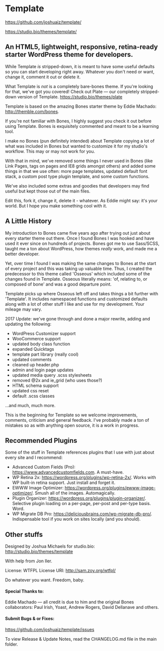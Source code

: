 # Template
https://github.com/joshuaiz/template/

https://studio.bio/themes/template/

## An HTML5, lightweight, responsive, retina-ready starter WordPress theme for developers.

While Template *is* stripped-down, it is meant to have some useful defaults so you can start developing right away. Whatever you don't need or want, change it, comment it out or delete it.

What Template is *not* is a completely bare-bones theme. If you're looking for that, we've got you covered! Check out Plate — our completely stripped-down version of Template. https://studio.bio/themes/plate

Template is based on the amazing Bones starter theme by Eddie Machado: http://themble.com/bones.

If you're not familiar with Bones, I highly suggest you check it out before using Template. Bones is exquisitely commented and meant to be a learning tool.

I make no Bones (pun definitely intended) about Template copying a lot of what was included in Bones but wanted to customize it for my studio's workflow. This may or may not work for you.

With that in mind, we've removed some things I never used in Bones (like Link Pages, tags on pages and IE8 grids amongst others) and added some things in that we use often: more page templates, updated default font stack, a custom post type plugin template, and some custom functions.

We've also included some extras and goodies that developers may find useful but kept those out of the main files.

Edit this, fork it, change it, delete it - whatever. As Eddie might say: it's your world. But I hope you make something cool with it.

## A Little History
My introduction to Bones came five years ago after trying out just about every starter theme out there. Once I found Bones I was hooked and have used it ever since on hundreds of projects. Bones got me to use Sass/SCSS, taught me a ton about WordPress, how themes *really* work, and made me a better developer.

Yet, over time I found I was making the same changes to Bones at the start of every project and this was taking up valuable time. Thus, I created the predecessor to this theme called 'Osseous' which included some of the changes found in Template. Osseous literally means: 'of, relating to, or composed of bone' and was a good departure point.

Template picks up where Osseous left off and takes things a bit further with 'Template'. It includes namespaced functions and customized defaults along with a lot of other stuff I like and use for my development. Your mileage may vary.

2017 Update: we've gone through and done a major rewrite, adding and updating the following:
- WordPress Customizer support
- WooCommerce support
- updated body class function
- expanded Quicktags
- template part library (really cool)
- updated comments
- cleaned up header.php
- admin and login page updates
- updated media query .scss stylesheets
- removed @2x and ie_grid (who uses those?)
- HTML schema support
- updated css reset
- default .scss classes

...and much, much more.

This is the beginning for Template so we welcome improvements, comments, criticism and general feedback. I've probably made a ton of mistakes so as with anything open source, it is a work in progress.

## Recommended Plugins
Some of the stuff in Template references plugins that I use with just about every site and I recommend:
- Advanced Custom Fields (Pro): https://www.advancedcustomfields.com. A must-have.
- WP Retina 2x: https://wordpress.org/plugins/wp-retina-2x/. Works with WP built-in retina support. Just install and forget it.
- EWWW Image Optimizer: https://wordpress.org/plugins/ewww-image-optimizer/. Smush all of the images. Automagically.
- Plugin Organizer: https://wordpress.org/plugins/plugin-organizer/. Selective plugin loading on a per-page, per-post and per-type basis. Word.
- WP Migrate DB Pro: https://deliciousbrains.com/wp-migrate-db-pro/. Indispensable tool if you work on sites locally (and you should).


## Other stuffs
Designed by Joshua Michaels for studio.bio: http://studio.bio/themes/template

With help from Jon Iler.

License: WTFPL
License URI: http://sam.zoy.org/wtfpl/

Do whatever you want. Freedom, baby.

#### Special Thanks to:
Eddie Machado — all credit is due to him and the original Bones collaborators: Paul Irish, Yoast, Andrew Rogers, David Dellanave and others.


#### Submit Bugs & or Fixes:
https://github.com/joshuaiz/template/issues

To view Release & Update Notes, read the CHANGELOG.md file in the main folder.